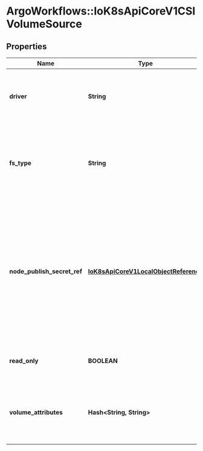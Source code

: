 # ArgoWorkflows::IoK8sApiCoreV1CSIVolumeSource

## Properties
Name | Type | Description | Notes
------------ | ------------- | ------------- | -------------
**driver** | **String** | driver is the name of the CSI driver that handles this volume. Consult with your admin for the correct name as registered in the cluster. | 
**fs_type** | **String** | fsType to mount. Ex. \&quot;ext4\&quot;, \&quot;xfs\&quot;, \&quot;ntfs\&quot;. If not provided, the empty value is passed to the associated CSI driver which will determine the default filesystem to apply. | [optional] 
**node_publish_secret_ref** | [**IoK8sApiCoreV1LocalObjectReference**](IoK8sApiCoreV1LocalObjectReference.md) | nodePublishSecretRef is a reference to the secret object containing sensitive information to pass to the CSI driver to complete the CSI NodePublishVolume and NodeUnpublishVolume calls. This field is optional, and  may be empty if no secret is required. If the secret object contains more than one secret, all secret references are passed. | [optional] 
**read_only** | **BOOLEAN** | readOnly specifies a read-only configuration for the volume. Defaults to false (read/write). | [optional] 
**volume_attributes** | **Hash&lt;String, String&gt;** | volumeAttributes stores driver-specific properties that are passed to the CSI driver. Consult your driver&#39;s documentation for supported values. | [optional] 


